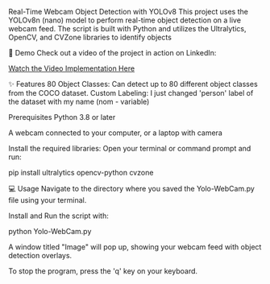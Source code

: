 Real-Time Webcam Object Detection with YOLOv8
This project uses the YOLOv8n (nano) model to perform real-time object detection on a live webcam feed. The script is built with Python and utilizes the Ultralytics, OpenCV, and CVZone libraries to identify objects

🚀 Demo
Check out a video of the project in action on LinkedIn:

[Watch the Video Implementation Here](https://www.linkedin.com/posts/hoshimov_im-happy-to-share-my-2-project-on-cnn-activity-7224656002871128064-metB?utm_source=share&utm_medium=member_desktop&rcm=ACoAADRRZmEBpj2CrLXdfNr_PIRZSAYMgVpvZxg)

✨ Features
80 Object Classes: Can detect up to 80 different object classes from the COCO dataset.
Custom Labeling: I just changed 'person' label of the dataset with my name (nom - variable)

Prerequisites
Python 3.8 or later

A webcam connected to your computer, or a laptop with camera

Install the required libraries:
Open your terminal or command prompt and run:

pip install ultralytics opencv-python cvzone

💻 Usage
Navigate to the directory where you saved the Yolo-WebCam.py file using your terminal.

Install and Run the script with:

python Yolo-WebCam.py

A window titled "Image" will pop up, showing your webcam feed with object detection overlays.

To stop the program, press the 'q' key on your keyboard.
